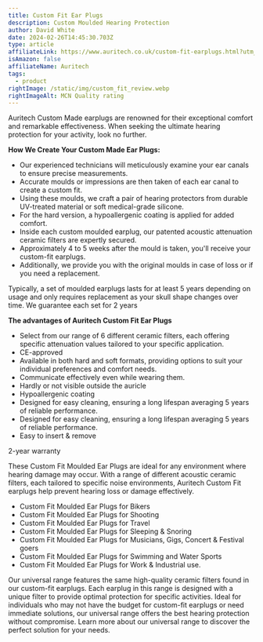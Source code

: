 ```yaml
---
title: Custom Fit Ear Plugs
description: Custom Moulded Hearing Protection
author: David White
date: 2024-02-26T14:45:30.703Z
type: article
affiliateLink: https://www.auritech.co.uk/custom-fit-earplugs.html?utm_source=arragon_affiliates&utm_content=home_page
isAmazon: false
affiliateName: Auritech
tags:
  - product
rightImage: /static/img/custom_fit_review.webp
rightImageAlt: MCN Quality rating
---
```

Auritech Custom Made earplugs are renowned for their exceptional comfort and remarkable effectiveness. When seeking the ultimate hearing protection for your activity, look no further.

**How We Create Your Custom Made Ear Plugs:**

* Our experienced technicians will meticulously examine your ear canals to ensure precise measurements.
* Accurate moulds or impressions are then taken of each ear canal to create a custom fit.
* Using these moulds, we craft a pair of hearing protectors from durable UV-treated material or soft medical-grade silicone.
* For the hard version, a hypoallergenic coating is applied for added comfort.
* Inside each custom moulded earplug, our patented acoustic attenuation ceramic filters are expertly secured.
* Approximately 4 to 5 weeks after the mould is taken, you'll receive your custom-fit earplugs.
* Additionally, we provide you with the original moulds in case of loss or if you need a replacement.

Typically, a set of moulded earplugs lasts for at least 5 years depending on usage and only requires replacement as your skull shape changes over time. We guarantee each set for 2 years

**The advantages of Auritech Custom Fit Ear Plugs**

* Select from our range of 6 different ceramic filters, each offering specific attenuation values tailored to your specific application.
* CE-approved
* Available in both hard and soft formats, providing options to suit your individual preferences and comfort needs.
* Communicate effectively even while wearing them.
* Hardly or not visible outside the auricle
* Hypoallergenic coating 
* Designed for easy cleaning, ensuring a long lifespan averaging 5 years of reliable performance.
*  Designed for easy cleaning, ensuring a long lifespan averaging 5 years of reliable performance.
* Easy to insert & remove

2-year warranty

These Custom Fit Moulded Ear Plugs are ideal for any environment where hearing damage may occur. With a range of different acoustic ceramic filters, each tailored to specific noise environments, Auritech Custom Fit earplugs help prevent hearing loss or damage effectively.

* Custom Fit Moulded Ear Plugs for Bikers
* Custom Fit Moulded Ear Plugs for Shooting
* Custom Fit Moulded Ear Plugs for Travel
* Custom Fit Moulded Ear Plugs for Sleeping & Snoring
* Custom Fit Moulded Ear Plugs for Musicians, Gigs, Concert & Festival goers
* Custom Fit Moulded Ear Plugs for Swimming and Water Sports
* Custom Fit Moulded Ear Plugs for Work & Industrial use.

Our universal range features the same high-quality ceramic filters found in our custom-fit earplugs. Each earplug in this range is designed with a unique filter to provide optimal protection for specific activities. Ideal for individuals who may not have the budget for custom-fit earplugs or need immediate solutions, our universal range offers the best hearing protection without compromise. Learn more about our universal range to discover the perfect solution for your needs.
